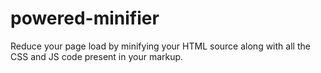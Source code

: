 # powered-minifier
Reduce your page load by minifying your HTML source along with all the CSS and JS code present in your markup. 
